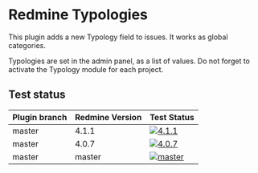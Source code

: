 Redmine Typologies
===================

This plugin adds a new Typology field to issues.
It works as global categories.

Typologies are set in the admin panel, as a list of values.
Do not forget to activate the Typology module for each project.

## Test status

|Plugin branch| Redmine Version   | Test Status      |
|-------------|-------------------|------------------|
|master       | 4.1.1             | [![4.1.1][1]][5] |  
|master       | 4.0.7             | [![4.0.7][2]][5] |
|master       | master            | [![master][3]][5]|

[1]: https://github.com/nanego/redmine_typologies/actions/workflows/4_1_1.yml/badge.svg
[2]: https://github.com/nanego/redmine_typologies/actions/workflows/4_0_7.yml/badge.svg
[3]: https://github.com/nanego/redmine_typologies/actions/workflows/master.yml/badge.svg
[5]: https://github.com/nanego/redmine_typologies/actions
